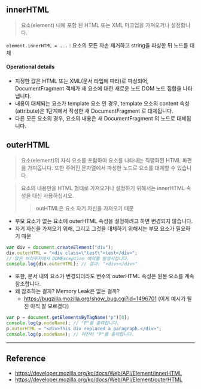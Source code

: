 ## innerHTML
> 요소(element) 내에 포함 된 HTML 또는 XML 마크업을 가져오거나 설정합니다.

`element.innerHTML = ...` : 요소의 모든 자손 제거하고 string을 파싱한 뒤 노드를 대체

#### Operational details
- 지정한 값은 HTML 또는 XML(문서 타입에 따라)로 파싱되어, DocumentFragment 객체가 새 요소에 대한 새로운 노드 DOM 노드 집합을 나타냅니다.
- 내용이 대체되는 요소가 template 요소 인 경우, template 요소의 content 속성(attribute)은 1단계에서 작성한 새  DocumentFragment 로 대체됩니다.
- 다른 모든 요소의 경우, 요소의 내용은 새 DocumentFragment 의 노드로 대체됩니다.

## outerHTML
> 요소(element)의 자식 요소를 포함하여 요소를 나타내는 직렬화된 HTML 파편을 가져옵니다. 
> 또한 주어진 문자열에서 파싱한 노드로 요소를 대체할 수 있습니다.

> 요소의 내용만을 HTML 형태로 가져오거나 설정하기 위해서는 innerHTML 속성을 대신 사용하십시오.
>> outHTML은 요소 자기 자신을 가져오기 때문

- 부모 요소가 없는 요소에 outerHTML 속성을 설정하려고 하면 변경되지 않습니다. 
- 자기 자신을 가져오기 위해, 그리고 그것을 대체하기 위해서는 부모 요소가 필요하기 때문

``` javascript
var div = document.createElement("div");
div.outerHTML = "<div class=\"test\">test</div>";
// 많은 브라우저에서 DOMException 예외를 발생시킵니다.
console.log(div.outerHTML); // 결과: "<div></div>"
```

- 또한, 문서 내의 요소가 변경되더라도 변수의 outerHTML 속성은 원본 요소를 계속 참조합니다.
- 왜 참조하는 걸까? Memory Leak은 없는 걸까?
  - https://bugzilla.mozilla.org/show_bug.cgi?id=1496701 (이게 예시가 될진 아직 잘 모르겠다)

```javascript
var p = document.getElementsByTagName("p")[0];
console.log(p.nodeName); // "P"를 출력합니다.
p.outerHTML = "<div>This div replaced a paragraph.</div>";
console.log(p.nodeName); // 여전히 "P"를 출력합니다.
```

---
## Reference
- https://developer.mozilla.org/ko/docs/Web/API/Element/innerHTML
- https://developer.mozilla.org/ko/docs/Web/API/Element/outerHTML
